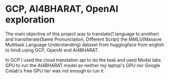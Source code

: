 # GCP, AI4BHARAT, OpenAI exploration 
The main objective of this project was to translate(1 language to another) and transliterate(Same Pronunciation, Different Script) the MMLU(Massive Multitask Language Understanding) dataset from huggingface from english to hindi using GCP, OpenAI and AI4BHARAT.

In GCP I used the cloud translation api to do the task and used Modal labs GPU to run the AI4BHARAT model as neither my laptop's GPU nor Google Collab's free GPU tier was not enough to run it.